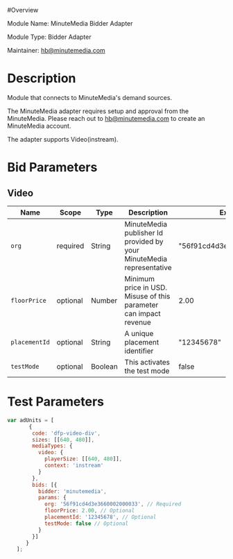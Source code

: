#Overview

Module Name: MinuteMedia Bidder Adapter

Module Type: Bidder Adapter

Maintainer: hb@minutemedia.com


# Description

Module that connects to MinuteMedia's demand sources.

The MinuteMedia adapter requires setup and approval from the MinuteMedia. Please reach out to hb@minutemedia.com to create an MinuteMedia account.

The adapter supports Video(instream).

# Bid Parameters
## Video

| Name | Scope | Type | Description | Example
| ---- | ----- | ---- | ----------- | -------
| `org` | required | String |  MinuteMedia publisher Id provided by your MinuteMedia representative  | "56f91cd4d3e3660002000033"
| `floorPrice` | optional | Number |  Minimum price in USD. Misuse of this parameter can impact revenue | 2.00
| `placementId` | optional | String |  A unique placement identifier  | "12345678"
| `testMode` | optional | Boolean |  This activates the test mode  | false

# Test Parameters
```javascript
var adUnits = [
       {
        code: 'dfp-video-div',
        sizes: [[640, 480]],
        mediaTypes: {
          video: {
            playerSize: [[640, 480]],
            context: 'instream'
          }
        },
        bids: [{
          bidder: 'minutemedia',
          params: {
            org: '56f91cd4d3e3660002000033', // Required
            floorPrice: 2.00, // Optional
            placementId: '12345678', // Optional
            testMode: false // Optional
          }
        }]
      }
   ];
```
